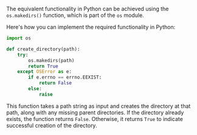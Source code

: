 The equivalent functionality in Python can be achieved using the `os.makedirs()` function, which is part of the `os` module.

Here's how you can implement the required functionality in Python:

```python
import os

def create_directory(path):
    try:
        os.makedirs(path)
        return True
    except OSError as e:
        if e.errno == errno.EEXIST:
            return False
        else:
            raise
```

This function takes a path string as input and creates the directory at that path, along with any missing parent directories. If the directory already exists, the function returns `False`. Otherwise, it returns `True` to indicate successful creation of the directory.
